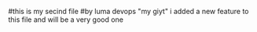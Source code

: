 #this is my secind file
#by luma devops
"my giyt"
i added a new feature to this file and will be a very good one
